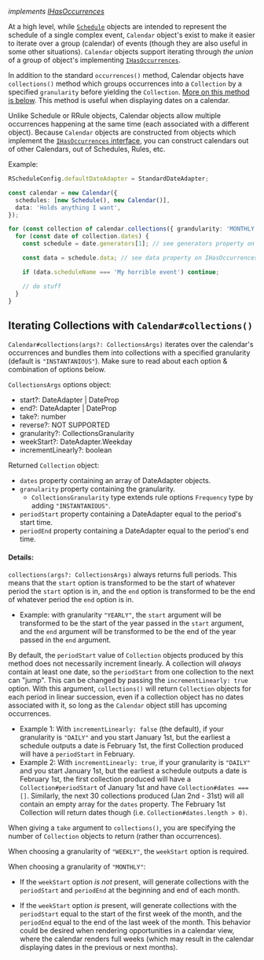 _implements [IHasOccurrences](../#shared-interfaces)_

At a high level, while [`Schedule`](../schedule) objects are intended to represent the schedule of a single complex event, `Calendar` object's exist to make it easier to iterate over a group (calendar) of events (though they are also useful in some other situations). `Calendar` objects support iterating through _the union_ of a group of object's implementing [`IHasOccurrences`](../#shared-interfaces).

In addition to the standard `occurrences()` method, Calendar objects have `collections()` method which groups occurrences into a `Collection` by a specified `granularity` before yielding the `Collection`. [More on this method is below](#iterating-collections-with-calendarcollections). This method is useful when displaying dates on a calendar.

Unlike Schedule or RRule objects, Calendar objects allow multiple occurrences happening at the same time (each associated with a different object). Because `Calendar` objects are constructed from objects which implement the [`IHasOccurrences` interface](../#shared-interfaces), you can construct calendars out of other Calendars, out of Schedules, Rules, etc.

Example:

```typescript
RScheduleConfig.defaultDateAdapter = StandardDateAdapter;

const calendar = new Calendar({
  schedules: [new Schedule(), new Calendar()],
  data: 'Holds anything I want',
});

for (const collection of calendar.collections({ grandularity: 'MONTHLY' })) {
  for (const date of collection.dates) {
    const schedule = date.generators[1]; // see generators property on IDateAdapter

    const data = schedule.data; // see data property on IHasOccurrences

    if (data.scheduleName === 'My horrible event') continue;

    // do stuff
  }
}
```

## Iterating Collections with `Calendar#collections()`

`Calendar#collections(args?: CollectionsArgs)` iterates over the calendar's occurrences and bundles them into collections with a specified granularity (default is `"INSTANTANIOUS"`). Make sure to read about each option & combination of options below.

`CollectionsArgs` options object:

- start?: DateAdapter | DateProp
- end?: DateAdapter | DateProp
- take?: number
- reverse?: NOT SUPPORTED
- granularity?: CollectionsGranularity
- weekStart?: DateAdapter.Weekday
- incrementLinearly?: boolean

Returned `Collection` object:

- `dates` property containing an array of DateAdapter objects.
- `granularity` property containing the granularity.
  - `CollectionsGranularity` type extends rule options `Frequency` type by adding
    `"INSTANTANIOUS"`.
- `periodStart` property containing a DateAdapter equal to the period's
  start time.
- `periodEnd` property containing a DateAdapter equal to the period's
  end time.

#### Details:

`collections(args?: CollectionsArgs)` always returns full periods. This means that the `start` option is transformed to be the start of whatever period the `start` option is in, and the `end` option is transformed to be the end of whatever period the `end` option is in.

- Example: with granularity `"YEARLY"`, the `start` argument will be transformed to be the start of the year passed in the `start` argument, and the `end` argument will be transformed to be the end of the year passed in the `end` argument.

By default, the `periodStart` value of `Collection` objects produced by this method does not necessarily increment linearly. A collection will _always_ contain at least one date, so the `periodStart` from one collection to the next can "jump". This can be changed by passing the `incrementLinearly: true` option. With this argument, `collections()` will return `Collection` objects for each period in linear succession, even if a collection object has no dates associated with it, so long as the `Calendar` object still has upcoming occurrences.

- Example 1: With `incrementLinearly: false` (the default), if your granularity is `"DAILY"` and you start January 1st, but the earliest a schedule outputs a date is February 1st, the first Collection produced will have a `periodStart` in February.
- Example 2: With `incrementLinearly: true`, if your granularity is `"DAILY"` and you start January 1st, but the earliest a schedule outputs a date is February 1st, the first collection produced will have a `Collection#periodStart` of January 1st and have `Collection#dates === []`. Similarly, the next 30 collections produced (Jan 2nd - 31st) will all contain an empty array for the `dates` property. The February 1st Collection will return dates though (i.e. `Collection#dates.length > 0)`.

When giving a `take` argument to `collections()`, you are specifying the number of `Collection` objects to return (rather than occurrences).

When choosing a granularity of `"WEEKLY"`, the `weekStart` option is required.

When choosing a granularity of `"MONTHLY"`:

- If the `weekStart` option _is not_ present, will generate collections with
  the `periodStart` and `periodEnd` at the beginning and end of each month.

- If the `weekStart` option _is_ present, will generate collections with the `periodStart` equal to the start of the first week of the month, and the `periodEnd` equal to the end of the last week of the month. This behavior could be desired when rendering opportunities in a calendar view, where the calendar renders full weeks (which may result in the calendar displaying dates in the previous or next months).
